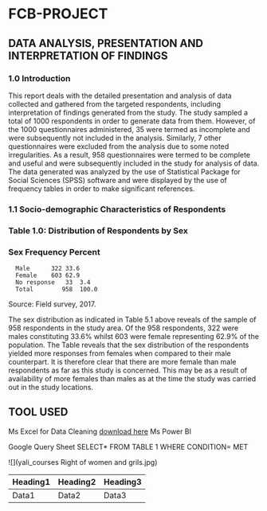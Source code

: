 # FCB-PROJECT
## DATA ANALYSIS, PRESENTATION AND INTERPRETATION OF FINDINGS
### 1.0	Introduction


This report deals with the detailed presentation and analysis of data collected and gathered from the targeted respondents, including interpretation of findings generated from the study. The study sampled a total of 1000 respondents in order to generate data from them. However, of the 1000 questionnaires administered, 35 were termed as incomplete and were subsequently not included in the analysis. Similarly, 7 other questionnaires were excluded from the analysis due to some noted irregularities. As a result, 958 questionnaires were termed to be complete and useful and were subsequently included in the study for analysis of data. The data generated was analyzed by the use of Statistical Package for Social Sciences (SPSS) software and were displayed by the use of frequency tables in order to make significant references.

### 1.1	Socio-demographic Characteristics of Respondents


### Table 1.0: Distribution of Respondents by Sex
### Sex	Frequency	Percent
      Male      322	33.6
      Female	603	62.9
      No response	33	3.4
      Total        958	100.0
Source: Field survey, 2017.

The sex distribution as indicated in Table 5.1 above reveals of the sample of 958 respondents in the study area. Of the 958 respondents, 322 were males constituting 33.6% whilst 603 were female representing 62.9% of the population. The Table reveals that the sex distribution of the respondents yielded more responses from females when compared to their male counterpart. It is therefore clear that there are more female than male respondents as far as this study is concerned. This may be as a result of availability of more females than males as at the time the study was carried out in the study locations.


## TOOL USED
Ms Excel for Data Cleaning [download here](https://micrsoft.com)
Ms Power BI


Google Query Sheet
SELECT* FROM TABLE 1
WHERE CONDITION= MET

![](yali_courses Right of women and grils.jpg)

| Heading1 | Heading2 | Heading3 |
|----------|----------|----------|
| Data1    | Data2    | Data3    |

